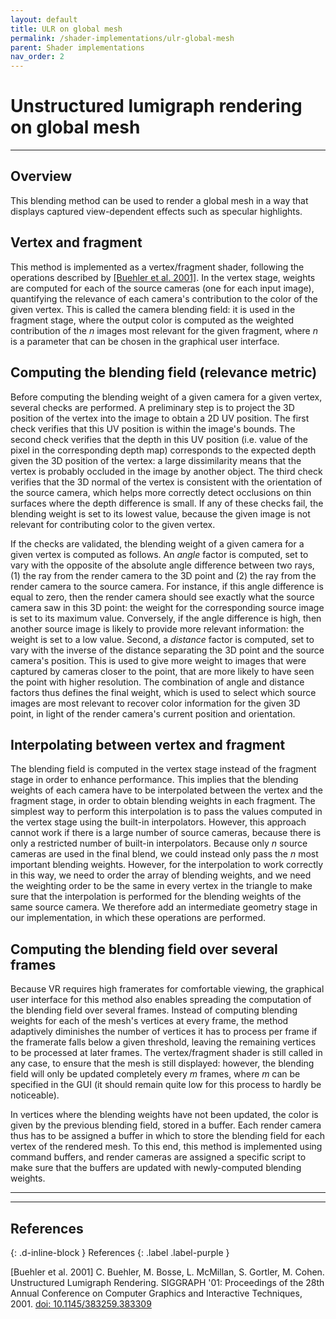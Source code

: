 ```yaml
---
layout: default
title: ULR on global mesh
permalink: /shader-implementations/ulr-global-mesh
parent: Shader implementations
nav_order: 2
---
```


# Unstructured lumigraph rendering on global mesh

* * *

## Overview

This blending method can be used to render a global mesh in a way that displays captured view-dependent effects such as specular highlights.

## Vertex and fragment

This method is implemented as a vertex/fragment shader, following the operations described by <a href="#buehler2001">[Buehler et al. 2001]</a>. In the vertex stage, weights are computed for each of the source cameras (one for each input image), quantifying the relevance of each camera's contribution to the color of the given vertex. This is called the camera blending field: it is used in the fragment stage, where the output color is computed as the weighted contribution of the *n* images most relevant for the given fragment, where *n* is a parameter that can be chosen in the graphical user interface.

## Computing the blending field (relevance metric)

Before computing the blending weight of a given camera for a given vertex, several checks are performed. A preliminary step is to project the 3D position of the vertex into the image to obtain a 2D UV position. The first check verifies that this UV position is within the image's bounds. The second check verifies that the depth in this UV position (i.e. value of the pixel in the corresponding depth map) corresponds to the expected depth given the 3D position of the vertex: a large dissimilarity means that the vertex is probably occluded in the image by another object. The third check verifies that the 3D normal of the vertex is consistent with the orientation of the source camera, which helps more correctly detect occlusions on thin surfaces where the depth difference is small. If any of these checks fail, the blending weight is set to its lowest value, because the given image is not relevant for contributing color to the given vertex.

If the checks are validated, the blending weight of a given camera for a given vertex is computed as follows. An *angle* factor is computed, set to vary with the opposite of the absolute angle difference between two rays, (1) the ray from the render camera to the 3D point and (2) the ray from the render camera to the source camera. For instance, if this angle difference is equal to zero, then the render camera should see exactly what the source camera saw in this 3D point: the weight for the corresponding source image is set to its maximum value. Conversely, if the angle difference is high, then another source image is likely to provide more relevant information: the weight is set to a low value. Second, a *distance* factor is computed, set to vary with the inverse of the distance separating the 3D point and the source camera's position. This is used to give more weight to images that were captured by cameras closer to the point, that are more likely to have seen the point with higher resolution. The combination of angle and distance factors thus defines the final weight, which is used to select which source images are most relevant to recover color information for the given 3D point, in light of the render camera's current position and orientation.

## Interpolating between vertex and fragment

The blending field is computed in the vertex stage instead of the fragment stage in order to enhance performance. This implies that the blending weights of each camera have to be interpolated between the vertex and the fragment stage, in order to obtain blending weights in each fragment. The simplest way to perform this interpolation is to pass the values computed in the vertex stage using the built-in interpolators. However, this approach cannot work if there is a large number of source cameras, because there is only a restricted number of built-in interpolators. Because only *n* source cameras are used in the final blend, we could instead only pass the *n* most important blending weights. However, for the interpolation to work correctly in this way, we need to order the array of blending weights, and we need the weighting order to be the same in every vertex in the triangle to make sure that the interpolation is performed for the blending weights of the same source camera. We therefore add an intermediate geometry stage in our implementation, in which these operations are performed.

## Computing the blending field over several frames

Because VR requires high framerates for comfortable viewing, the graphical user interface for this method also enables spreading the computation of the blending field over several frames. Instead of computing blending weights for each of the mesh's vertices at every frame, the method adaptively diminishes the number of vertices it has to process per frame if the framerate falls below a given threshold, leaving the remaining vertices to be processed at later frames. The vertex/fragment shader is still called in any case, to ensure that the mesh is still displayed: however, the blending field will only be updated completely every *m* frames, where *m* can be specified in the GUI (it should remain quite low for this process to hardly be noticeable).

In vertices where the blending weights have not been updated, the color is given by the previous blending field, stored in a buffer. Each render camera thus has to be assigned a buffer in which to store the blending field for each vertex of the rendered mesh. To this end, this method is implemented using command buffers, and render cameras are assigned a specific script to make sure that the buffers are updated with newly-computed blending weights.

* * * 
* * * 

## References
{: .d-inline-block }
References
{: .label .label-purple }

<a name="buehler2001">[Buehler et al. 2001]</a> C. Buehler, M. Bosse, L. McMillan, S. Gortler, M. Cohen. Unstructured Lumigraph Rendering. SIGGRAPH '01: Proceedings of the 28th Annual Conference on Computer Graphics and Interactive Techniques, 2001. [doi: 10.1145/383259.383309](https://doi.org/10.1145/383259.383309)
